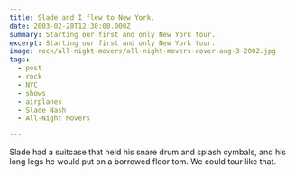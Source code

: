 ```yaml
---
title: Slade and I flew to New York.
date: 2003-02-28T12:30:00.000Z
summary: Starting our first and only New York tour.
excerpt: Starting our first and only New York tour.
image: rock/all-night-movers/all-night-movers-cover-aug-3-2002.jpg
tags:
  - post
  - rock
  - NYC
  - shows
  - airplanes
  - Slade Nash
  - All-Night Movers

---
```


Slade had a suitcase that held his snare drum and splash cymbals, and his long legs he would put on a borrowed floor tom. We could tour like that.
